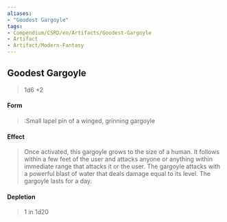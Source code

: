 ```yaml
---
aliases:
- "Goodest Gargoyle"
tags:
- Compendium/CSRD/en/Artifacts/Goodest-Gargoyle
- Artifact
- Artifact/Modern-Fantasy
---
```


  
## Goodest Gargoyle
>1d6 +2
#### Form
> :Small lapel pin of a winged, grinning gargoyle 

#### Effect
> Once activated, this gargoyle grows to the size of a human. It follows within a few feet of the user and attacks anyone or anything within immediate range that attacks it or the user. The gargoyle attacks with a powerful blast of water that deals damage equal to its level. The gargoyle lasts for a day. 


#### Depletion 
>1 in 1d20